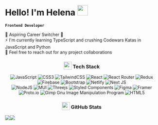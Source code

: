 # Hello! I'm Helena <img src="https://media.giphy.com/media/hvRJCLFzcasrR4ia7z/giphy.gif" width="34">

**`Frontend Developer`**

🔭 Aspiring Career Switcher 🚀 <br>⚡ I'm currently learning TypeScript and crushing Codewars Katas in JavaScript and Python<br>👯 Feel free to reach out for any project collaborations

<div align="center">

### <img width="26px" align="absbottom" src="https://media2.giphy.com/media/QssGEmpkyEOhBCb7e1/giphy.gif?cid=ecf05e47a0n3gi1bfqntqmob8g9aid1oyj2wr3ds3mg700bl&rid=giphy.gif"> Tech Stack
![JavaScript](https://img.shields.io/badge/javascript-%23323330.svg?style=plastic&logo=javascript&logoColor=%23F7DF1E) ![CSS3](https://img.shields.io/badge/css3-%231572B6.svg?style=plastic&logo=css3&logoColor=white) ![TailwindCSS](https://img.shields.io/badge/tailwindcss-%2338B2AC.svg?style=plastic&logo=tailwind-css&logoColor=white) ![React](https://img.shields.io/badge/react-%2320232a.svg?style=plastic&logo=react&logoColor=%2361DAFB) ![React Router](https://img.shields.io/badge/React_Router-CA4245?style=plastic&logo=react-router&logoColor=white) ![Redux](https://img.shields.io/badge/redux-%23593d88.svg?style=plastic&logo=redux&logoColor=white) ![Firebase](https://img.shields.io/badge/firebase-%23039BE5.svg?style=plastic&logo=firebase) ![Bootstrap](https://img.shields.io/badge/bootstrap-%23563D7C.svg?style=plastic&logo=bootstrap&logoColor=white) ![Netlify](https://img.shields.io/badge/netlify-%23000000.svg?style=plastic&logo=netlify&logoColor=#00C7B7) ![Next JS](https://img.shields.io/badge/Next-black?style=plastic&logo=next.js&logoColor=white) <br/>![NodeJS](https://img.shields.io/badge/node.js-6DA55F?style=plastic&logo=node.js&logoColor=white) ![MUI](https://img.shields.io/badge/MUI-%230081CB.svg?style=plastic&logo=material-ui&logoColor=white) ![Threejs](https://img.shields.io/badge/threejs-black?style=plastic&logo=three.js&logoColor=white) ![Styled Components](https://img.shields.io/badge/styled--components-DB7093?style=plastic&logo=styled-components&logoColor=white) 	![Figma](https://img.shields.io/badge/figma-%23F24E1E.svg?style=plastic&logo=figma&logoColor=white) ![Framer](https://img.shields.io/badge/Framer-black?style=plastic&logo=framer&logoColor=blue) ![Proto.io](https://img.shields.io/badge/Proto.io-161637?style=plastic&logo=proto.io&logoColor=00e5ff) ![Gimp Gnu Image Manipulation Program](https://img.shields.io/badge/Gimp-657D8B?style=plastic&logo=gimp&logoColor=FFFFFF) ![HTML5](https://img.shields.io/badge/html5-%23E34F26.svg?style=plastic&logo=html5&logoColor=white)
### <img width="26px" align="absbottom" src="https://media.giphy.com/media/c8knYYZ5vzC8V6tpMI/giphy.gif"> GitHub Stats
<div style="display: flex;">
    <img src="https://github-readme-streak-stats.herokuapp.com/?user=cyberrie&theme=tokyonight&hide_border=true"/>
    <img src="https://github-readme-stats.vercel.app/api?username=cyberrie&theme=tokyonight&hide_border=true&include_all_commits=true&count_private=true"/>
</div>
<!-- ![](https://github-readme-stats.vercel.app/api/top-langs/?username=cyberrie&theme=tokyonight&hide_border=true&include_all_commits=true&count_private=true&layout=compact)<br/> -->


  
  </div>
